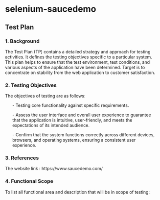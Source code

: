 <h1>selenium-saucedemo</h1>
<h2>Test Plan</h2>
<h3>1. Background</h3>
<p>The Test Plan (TP) contains a detailed strategy and approach for testing activities. It defines the testing objectives specific to a particular system. This plan helps to ensure that the test environment, test conditions, and various aspects of the application have been determined.
Target is to concentrate on stability from the web application to customer satisfaction.</p>
<h3>2. Testing Objectives</h3>
<p>The objectives of testing are as follows:
<ul>- Testing core functionality against specific requirements.</ul>
<ul>- Assess the user interface and overall user experience to guarantee that the application is intuitive, user-friendly, and meets the expectations of its intended audience.</ul>
<ul>- Confirm that the system functions correctly across different devices, browsers, and operating systems, ensuring a consistent user experience.</ul>
</p>
<h3>3. References</h3>
<p>The website link : https://www.saucedemo.com/</p>
<h3>4. Functional Scope</h3>
<p>To list all functional area and description that will be in scope of testing:</p>

